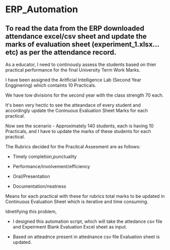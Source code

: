 # ERP_Automation

## To read the data from the ERP downloaded attendance excel/csv sheet and update the marks of evaluation sheet (experiment_1.xlsx…etc) as per the attendance record.

As a educator, I need to continously assess the students based on thier practical performance for the final University Term Work Marks.

I have been assigned the Aritficial Intelligence Lab (Second Year Engginering) which containts 10 Practicals. 

We have tow divisions for the second year with the class strength 70 each.

It's been very hectic to see the atteandace of every student and accordingly update the Coninuous Evaluation Sheet Marks for each practical.

Now see the scenario - Approximately 140 students, each is having 10 Practicals, and I have to update the marks of these students for each practical.

The Rubrics decided for the Pracitcal Assesment are as follows:

- Timely completion,punctuality
  
- Performance/involvement/efficiency
  
- Oral/Presentation
  
- Documentation/neatness
  
Means for each practical with these for rubrics total marks to be updated in Continuous Evaluation Sheet which is iterative and time consuming.

Idnetifying this problem, 

- I designed this automation script, which will take the attedance csv file and Expeirment Blank Evaluation Excel sheet as input.
  
- Based on atteadnce present in attednance csv file Evaluation sheet is updated.

  


